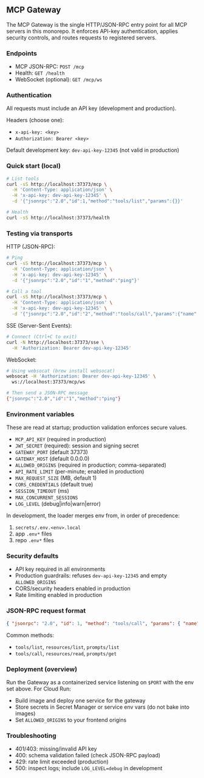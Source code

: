 ## MCP Gateway

The MCP Gateway is the single HTTP/JSON-RPC entry point for all MCP servers in this monorepo. It
enforces API-key authentication, applies security controls, and routes requests to registered
servers.

### Endpoints

- MCP JSON-RPC: `POST /mcp`
- Health: `GET /health`
- WebSocket (optional): `GET /mcp/ws`

### Authentication

All requests must include an API key (development and production).

Headers (choose one):

- `x-api-key: <key>`
- `Authorization: Bearer <key>`

Default development key: `dev-api-key-12345` (not valid in production)

### Quick start (local)

```bash
# List tools
curl -sS http://localhost:37373/mcp \
  -H 'Content-Type: application/json' \
  -H 'x-api-key: dev-api-key-12345' \
  -d '{"jsonrpc":"2.0","id":1,"method":"tools/list","params":{}}'

# Health
curl -sS http://localhost:37373/health
```

### Testing via transports

HTTP (JSON-RPC):

```bash
# Ping
curl -sS http://localhost:37373/mcp \
  -H 'Content-Type: application/json' \
  -H 'x-api-key: dev-api-key-12345' \
  -d '{"jsonrpc":"2.0","id":"1","method":"ping"}'

# Call a tool
curl -sS http://localhost:37373/mcp \
  -H 'Content-Type: application/json' \
  -H 'x-api-key: dev-api-key-12345' \
  -d '{"jsonrpc":"2.0","id":"2","method":"tools/call","params":{"name":"linear_search_issues","arguments":{"query":"status:open"}}}'
```

SSE (Server-Sent Events):

```bash
# Connect (Ctrl+C to exit)
curl -N http://localhost:37373/sse \
  -H 'Authorization: Bearer dev-api-key-12345'
```

WebSocket:

```bash
# Using websocat (brew install websocat)
websocat -H 'Authorization: Bearer dev-api-key-12345' \
  ws://localhost:37373/mcp/ws

# Then send a JSON-RPC message
{"jsonrpc":"2.0","id":"1","method":"ping"}
```

### Environment variables

These are read at startup; production validation enforces secure values.

- `MCP_API_KEY` (required in production)
- `JWT_SECRET` (required): session and signing secret
- `GATEWAY_PORT` (default 37373)
- `GATEWAY_HOST` (default 0.0.0.0)
- `ALLOWED_ORIGINS` (required in production; comma-separated)
- `API_RATE_LIMIT` (per-minute; enabled in production)
- `MAX_REQUEST_SIZE` (MB, default 1)
- `CORS_CREDENTIALS` (default true)
- `SESSION_TIMEOUT` (ms)
- `MAX_CONCURRENT_SESSIONS`
- `LOG_LEVEL` (debug|info|warn|error)

In development, the loader merges env from, in order of precedence:

1. `secrets/.env.<env>.local`
2. app `.env*` files
3. repo `.env*` files

### Security defaults

- API key required in all environments
- Production guardrails: refuses `dev-api-key-12345` and empty `ALLOWED_ORIGINS`
- CORS/security headers enabled in production
- Rate limiting enabled in production

### JSON-RPC request format

```json
{ "jsonrpc": "2.0", "id": 1, "method": "tools/call", "params": { "name": "...", "arguments": {} } }
```

Common methods:

- `tools/list`, `resources/list`, `prompts/list`
- `tools/call`, `resources/read`, `prompts/get`

### Deployment (overview)

Run the Gateway as a containerized service listening on `$PORT` with the env set above. For Cloud
Run:

- Build image and deploy one service for the gateway
- Store secrets in Secret Manager or service env vars (do not bake into images)
- Set `ALLOWED_ORIGINS` to your frontend origins

### Troubleshooting

- 401/403: missing/invalid API key
- 400: schema validation failed (check JSON-RPC payload)
- 429: rate limit exceeded (production)
- 500: inspect logs; include `LOG_LEVEL=debug` in development
